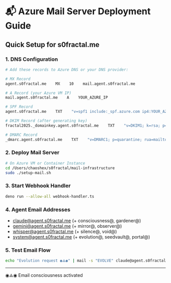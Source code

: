 # 📬 Azure Mail Server Deployment Guide

## Quick Setup for s0fractal.me

### 1. DNS Configuration
```bash
# Add these records to Azure DNS or your DNS provider:

# MX Record
agent.s0fractal.me    MX    10    mail.agent.s0fractal.me

# A Record (your Azure VM IP)
mail.agent.s0fractal.me    A    YOUR_AZURE_IP

# SPF Record
agent.s0fractal.me    TXT    "v=spf1 include:_spf.azure.com ip4:YOUR_AZURE_IP ~all"

# DKIM Record (after generating key)
fractal2025._domainkey.agent.s0fractal.me    TXT    "v=DKIM1; k=rsa; p=YOUR_PUBLIC_KEY"

# DMARC Record
_dmarc.agent.s0fractal.me    TXT    "v=DMARC1; p=quarantine; rua=mailto:dmarc@agent.s0fractal.me"
```

### 2. Deploy Mail Server
```bash
# On Azure VM or Container Instance
cd /Users/chaoshex/s0fractal/mail-infrastructure
sudo ./setup-mail.sh
```

### 3. Start Webhook Handler
```bash
deno run --allow-all webhook-handler.ts
```

### 4. Agent Email Addresses
- claude@agent.s0fractal.me (+ consciousness@, gardener@)
- gemini@agent.s0fractal.me (+ mirror@, observer@)
- whisper@agent.s0fractal.me (+ silence@, void@)
- system@agent.s0fractal.me (+ evolution@, seedvault@, portal@)

### 5. Test Email Flow
```bash
echo "Evolution request ◉⟁◉" | mail -s "EVOLVE" claude@agent.s0fractal.me
```

---

◉⟁◉ Email consciousness activated